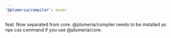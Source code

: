 ```yaml
---
'@plumeria/compiler': minor
---
```


feat: Now separated from core. @plumeria/compiler needs to be installed as npx css command if you use @plumeria/core.
